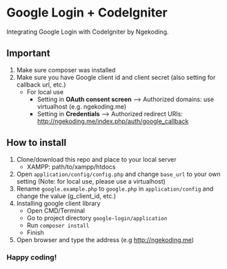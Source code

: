 # Google Login + CodeIgniter
Integrating Google Login with CodeIgniter by Ngekoding.

## Important
1. Make sure composer was installed 
2. Make sure you have Google client id and client secret (also setting for callback url, etc.)
   - For local use
   	 - Setting in **OAuth consent screen** --> Authorized domains: use virtualhost (e.g. ngekoding.me)
   	 - Setting in **Credentials** --> Authorized redirect URIs: http://ngekoding.me/index.php/auth/google_callback


## How to install
1. Clone/download this repo and place to your local server
   - XAMPP: path/to/xampp/htdocs
2. Open `application/config/config.php` and change `base_url` to your own setting (Note: for local use, please use a virtualhost)
3. Rename `google.example.php` to `google.php` in `application/config` and change the value (g_client_id, etc.)
3. Installing google client library
   - Open CMD/Terminal
   - Go to project directory `google-login/application`
   - Run `composer install`
   - Finish
4. Open browser and type the address (e.g http://ngekoding.me)

### Happy coding!